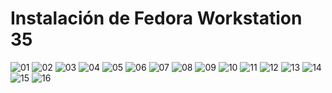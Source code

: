 # Instalación de Fedora Workstation 35

![][01]
![][02]
![][03]
![][04]
![][05]
![][06]
![][07]
![][08]
![][09]
![][10]
![][11]
![][12]
![][13]
![][14]
![][15]
![][16]

[01]: ../img/fd-workstation35/01.png "01"
[02]: ../img/fd-workstation35/02.png "02"
[03]: ../img/fd-workstation35/03.png "03"
[04]: ../img/fd-workstation35/04.png "04"
[05]: ../img/fd-workstation35/05.png "05"
[06]: ../img/fd-workstation35/06.png "06"
[07]: ../img/fd-workstation35/07.png "07"
[08]: ../img/fd-workstation35/08.png "08"
[09]: ../img/fd-workstation35/09.png "09"
[10]: ../img/fd-workstation35/10.png "10"
[11]: ../img/fd-workstation35/11.png "11"
[12]: ../img/fd-workstation35/12.png "12"
[13]: ../img/fd-workstation35/13.png "13"
[14]: ../img/fd-workstation35/13.png "14"
[15]: ../img/fd-workstation35/13.png "15"
[16]: ../img/fd-workstation35/13.png "16"
